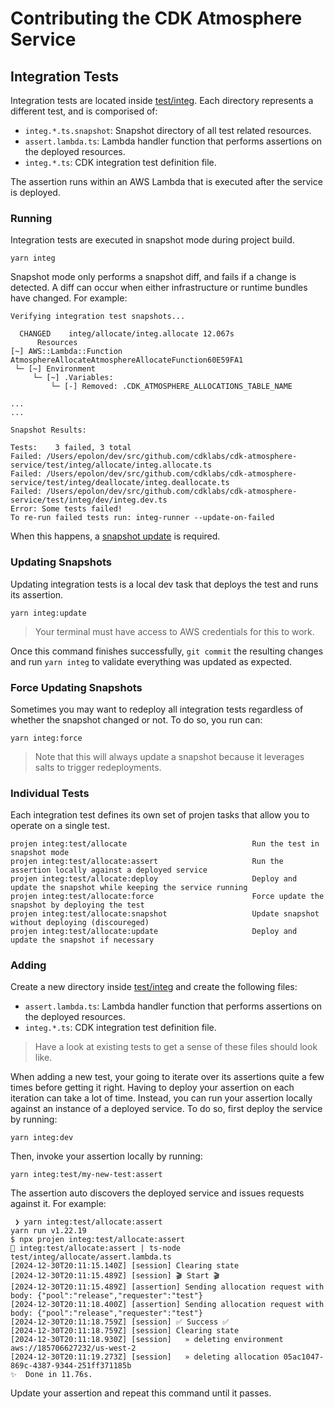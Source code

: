 # Contributing the CDK Atmosphere Service

## Integration Tests

Integration tests are located inside [test/integ](./test/integ/). Each directory represents a different test,
and is comporised of:

- `integ.*.ts.snapshot`: Snapshot directory of all test related resources.
- `assert.lambda.ts`: Lambda handler function that performs assertions on the deployed resources.
- `integ.*.ts`: CDK integration test definition file.

The assertion runs within an AWS Lambda that is executed after the service is deployed.

### Running

Integration tests are executed in snapshot mode during project build.

`yarn integ`

Snapshot mode only performs a snapshot diff, and fails if a change is detected. A diff can occur
when either infrastructure or runtime bundles have changed. For example:

```console
Verifying integration test snapshots...

  CHANGED    integ/allocate/integ.allocate 12.067s
      Resources
[~] AWS::Lambda::Function AtmosphereAllocateAtmosphereAllocateFunction60E59FA1
 └─ [~] Environment
     └─ [~] .Variables:
         └─ [-] Removed: .CDK_ATMOSPHERE_ALLOCATIONS_TABLE_NAME

...
...

Snapshot Results: 

Tests:    3 failed, 3 total
Failed: /Users/epolon/dev/src/github.com/cdklabs/cdk-atmosphere-service/test/integ/allocate/integ.allocate.ts
Failed: /Users/epolon/dev/src/github.com/cdklabs/cdk-atmosphere-service/test/integ/deallocate/integ.deallocate.ts
Failed: /Users/epolon/dev/src/github.com/cdklabs/cdk-atmosphere-service/test/integ/dev/integ.dev.ts
Error: Some tests failed!
To re-run failed tests run: integ-runner --update-on-failed
```

When this happens, a [snapshot update](#updating-snapshots) is required.

### Updating Snapshots

Updating integration tests is a local dev task that deploys the test and runs its assertion.

`yarn integ:update`

> Your terminal must have access to AWS credentials for this to work.

Once this command finishes successfully, `git commit` the resulting changes and run `yarn integ` to validate
everything was updated as expected.

### Force Updating Snapshots

Sometimes you may want to redeploy all integration tests regardless of whether the snapshot changed or not.
To do so, you run can:

```console
yarn integ:force
```

> Note that this will always update a snapshot because it leverages salts to trigger redeployments.

### Individual Tests

Each integration test defines its own set of projen tasks that allow you to operate on a single test.

```console
projen integ:test/allocate                            Run the test in snapshot mode
projen integ:test/allocate:assert                     Run the assertion locally against a deployed service
projen integ:test/allocate:deploy                     Deploy and update the snapshot while keeping the service running
projen integ:test/allocate:force                      Force update the snapshot by deploying the test
projen integ:test/allocate:snapshot                   Update snapshot without deploying (discoureged)
projen integ:test/allocate:update                     Deploy and update the snapshot if necessary
```

### Adding

Create a new directory inside [test/integ](./test/integ/) and create the following files:

- `assert.lambda.ts`: Lambda handler function that performs assertions on the deployed resources.
- `integ.*.ts`: CDK integration test definition file.

> Have a look at existing tests to get a sense of these files should look like.

When adding a new test, your going to iterate over its assertions quite a few times before getting it right.
Having to deploy your assertion on each iteration can take a lot of time. Instead, you can run your
assertion locally against an instance of a deployed service. To do so, first deploy the service by running:

```console
yarn integ:dev
```

Then, invoke your assertion locally by running:

```console
yarn integ:test/my-new-test:assert
```

The assertion auto discovers the deployed service and issues requests against it. For example:

```console
 ❯ yarn integ:test/allocate:assert
yarn run v1.22.19
$ npx projen integ:test/allocate:assert
👾 integ:test/allocate:assert | ts-node test/integ/allocate/assert.lambda.ts
[2024-12-30T20:11:15.140Z] [session] Clearing state
[2024-12-30T20:11:15.489Z] [session] 🎬 Start 🎬
[2024-12-30T20:11:15.489Z] [assertion] Sending allocation request with body: {"pool":"release","requester":"test"}
[2024-12-30T20:11:18.400Z] [assertion] Sending allocation request with body: {"pool":"release","requester":"test"}
[2024-12-30T20:11:18.759Z] [session] ✅ Success ✅
[2024-12-30T20:11:18.759Z] [session] Clearing state
[2024-12-30T20:11:18.930Z] [session]   » deleting environment aws://185706627232/us-west-2
[2024-12-30T20:11:19.273Z] [session]   » deleting allocation 05ac1047-869c-4387-9344-251ff371185b
✨  Done in 11.76s.
```

Update your assertion and repeat this command until it passes.
